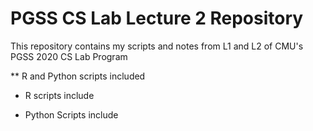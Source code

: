 # PGSS CS Lab Lecture 2 Repository

This repository contains my scripts and notes from L1 and L2 of CMU's PGSS 2020 CS Lab Program

** R and Python scripts included
 
 - R scripts include
 
 - Python Scripts include

